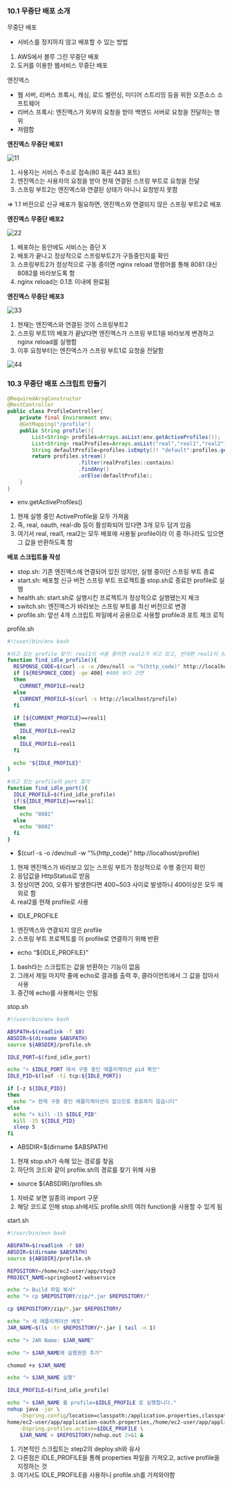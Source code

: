 ### 10.1 무중단 배포 소개

무중단 배포

- 서비스를 정지하지 않고 배포할 수 있는 방법
1. AWS에서 블루 그린 무중단 배포
2. 도커를 이용한 웹서비스 무중단 배포

엔진엑스

- 웹 서버, 리버스 프록시, 캐싱, 로드 밸런싱, 미디어 스트리밍 등을 위한 오픈소스 소프트웨어
- 리버스 프록시: 엔진엑스가 외부의 요청을 받아 백엔드 서버로 요청을 전달하는 행위
- 저렴함

**엔진엑스 무중단 배포1**

![11](https://user-images.githubusercontent.com/57864944/155552873-86768f8c-cf26-4392-9ea3-391f86c79696.png)

1. 사용자는 서비스 주소로 접속(80 혹은 443 포트)
2. 엔진엑스는 사용자의 요청을 받아 현재 연결된 스프링 부트로 요청을 전달
3. 스프링 부트2는 엔진엑스와 연결된 상태가 아니니 요청받지 못함

⇒ 1.1 버전으로 신규 배포가 필요하면, 엔진엑스와 연결되지 않은 스프링 부트2로 배포

**엔진엑스 무중단 배포2**

![22](https://user-images.githubusercontent.com/57864944/155552941-855351a3-772e-4507-8c59-a55b593a6e73.png)
1. 배포하는 동안에도 서비스는 중단 X
2. 배포가 끝나고 정상적으로 스프링부트2가 구동중인지를 확인
3. 스프링부트2가 정상적으로 구동 중이면 nginx reload 명령어를 통해 8081 대신 8082를 바라보도록 함
4. nginx reload는 0.1초 이내에 완료됨

**엔진엑스 무중단 배포3**

![33](https://user-images.githubusercontent.com/57864944/155552948-a7eac859-aeb3-405f-9c6a-6083b51618e9.png)
1. 현재는 엔진엑스와 연결된 것이 스프링부트2
2. 스프링 부트1의 배포가 끝났다면 엔진엑스가 스프링 부트1을 바라보게 변경하고 nginx reload를 실행함
3. 이후 요청부터는 엔진엑스가 스프링 부트1로 요청을 전달함

![44](https://user-images.githubusercontent.com/57864944/155552954-84b3680f-60a4-441a-bc57-10194ecceeda.png)

### 10.3 무중단 배포 스크립트 만들기

```java
@RequiredArsgConstructor
@RestController
public class ProfileController{
    private final Environment env;
    @GetMapping("/profile")
    public String profile(){
        List<String> profiles=Arrays.asList(env.getActiveProfiles());
        List<String> realProfiles=Arrays.asList("real","real1","real2");
        String defaultProfile=profiles.isEmpty()! "default":profiles.get(0);
        return profiles.stream()
                       .filter(realProfiles::contains)
                       .findAny()
                       .orElse(defaultProfile);
    }
}
```

- env.getActiveProfiles()
1. 현재 실행 중인 ActiveProfile을 모두 가져옴
2. 즉, real, oauth, real-db 등이 활성화되어 있다면 3개 모두 담겨 있음
3. 여기서 real, real1, real2는 모두 배포에 사용될 profile이라 이 중 하나라도 있으면 그 값을 반환하도록 함

**배포 스크립트들 작성**

- stop.sh: 기존 엔진엑스에 연결되어 있진 않지만, 실행 중이던 스프링 부트 종료
- start.sh: 배포할 신규 버전 스프링 부트 프로젝트를 stop.sh로 종료한 profile로 실행
- health.sh: start.sh로 실행시킨 프로젝트가 정상적으로 실행됐는지 체크
- switch.sh: 엔진엑스가 바라보는 스프링 부트를 최신 버전으로 변경
- profile.sh: 앞선 4개 스크립트 파일에서 공용으로 사용할 profile과 포트 체크 로직

profile.sh

```bash
#!/user/bin/env bash

#쉬고 있는 profile 찾기: real1이 사용 중이면 real2가 쉬고 있고, 반대편 real1이 쉬고있음
function find_idle_profile(){
  RESPONSE_CODE=$(curl -s -o /dev/null -w "%(http_code)" http://localhost/profile)
  if [${RESPONCE_CODE} -ge 400] #400 보다 크면
  then
    CURRNET_PROFILE=real2
  else
    CURRENT_PROFILE=$(curl -s http://localhost/profile)
  fi
  
  if [${CURRENT_PROFILE}==real1]
  then
    IDLE_PROFILE=real2
  else
    IDLE_PROFILE=real1
  fi

  echo "${IDLE_PROFILE}"
}

#쉬고 있는 profile의 port 찾기
function find_idle_port(){
  IDLE_PROFILE=$(find_idle_profile)
  if[${IDLE_PROFILE}==real1]
  then
    echo "8081"
  else
    echo "8082"
  fi
}
```

- $(curl -s -o /dev/null -w “%{http_code}” http://localhost/profile)
1. 현재 엔진엑스가 바라보고 있는 스프링 부트가 정상적으로 수행 중인지 확인
2. 응답값을 HttpStatus로 받음
3. 정상이면 200, 오류가 발생한다면 400~503 사이로 발생하니 400이상은 모두 예외로 함
4. real2를 현재 profile로 사용

- IDLE_PROFILE
1. 엔진엑스와 연결되지 않은 profile
2. 스프링 부트 프로젝트를 이 profile로 연결하기 위해 반환

- echo “${IDLE_PROFILE}”
1. bash라는 스크립트는 값을 반환하는 기능이 없음
2. 그래서 제일 마지막 줄에 echo로 결과를 출력 후, 클라이언트에서 그 값을 잡아서 사용
3. 중간에 echo를 사용해서는 안됨

stop.sh

```bash
#!/user/bin/env bash

ABSPATH=$(readlink -f $0)
ABSDIR=$(dirname $ABSPATH)
source ${ABSDIR}/profile.sh

IDLE_PORT=$(find_idle_port)

echo "> $IDLE_PORT 에서 구동 중인 애플리케이션 pid 확인"
IDLE_PID=$(lsof -ti tcp:${IDLE_PORT})

if [-z ${IDLE_PID}]
then
  echo "> 현재 구동 중인 애플리케이션이 없으므로 종료하지 않습니다"
else
  echo "> kill -15 $IDLE_PID"
  kill -15 ${IDLE_PID}
  sleep 5
fi
```

- ABSDIR=$(dirname $ABSPATH)
1. 현재 stop.sh가 속해 있는 경로를 찾음
2. 하단의 코드와 같이 profile.sh의 경로를 찾기 위해 사용

- source ${ABSDIR}/profiles.sh
1. 자바로 보면 일종의 import 구문
2. 해당 코드로 인해 stop.sh에서도 profile.sh의 여러 function을 사용할 수 있게 됨

start.sh

```bash
#!/usr/bin/evn bash

ABSPATH=$(readlink -f $0)
ABSDIR=$(dirname $ABSPATH)
source ${ABSDIR}/profile.sh

REPOSITORY=/home/ec2-user/app/step3
PROJECT_NAME=springboot2-webservice

echo "> Build 파일 복사"
echo "> cp $REPOSITORY/zip/*.jar $REPOSITORY/"

cp $REPOSITORY/zip/*.jar $REPOSITORY/

echo "> 새 애플리케이션 배포"
JAR_NAME=$(ls -tr $REPOSITORY/*.jar | tail -n 1)

echo "> JAR Name: $JAR_NAME"

echo "> $JAR_NAME에 실행권한 추가"

chomod +x $JAR_NAME

echo "> $JAR_NAME 실행"

IDLE_PROFILE=$(find_idle_profile)

echo "> $JAR_NAME 를 profile=$IDLE_PROFILE 로 실행합니다."
nohup java -jar \
    -Dspring.config/location=classpath:/application.properties,classpath:/appilcation-$IDLE_PROFILE.properties,/
home/ec2-user/app/application-oauth.properties,/home/ec2-user/app/application-real.db.properties \
    -Dspring.profiles.active=$IDLE_PROFILE \
    $JAR_NAME > $REPOSITORY/nohup.out 2>&1 &
```

1. 기본적인 스크립트는 step2의 deploy.sh와 유사
2. 다른점은 IDLE_PROFILE을 통해 properties 파일을 가져오고, active profile을 지정하는 것
3. 여기서도 IDLE_PROFILE을 사용하니 profile.sh를 가져와야함
